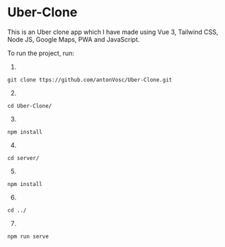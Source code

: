 # Uber-Clone
This is an Uber clone app which I have made using Vue 3, Tailwind CSS, Node JS, Google Maps, PWA and JavaScript.


To run the project, run:

1. 
```
git clone ttps://github.com/antonVosc/Uber-Clone.git
```

2. 
```
cd Uber-Clone/
```

3. 
```
npm install
```

4. 
```
cd server/
```

5. 
```
npm install
```

6. 
```
cd ../
```

7. 
```
npm run serve
```